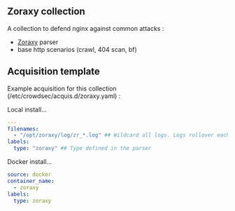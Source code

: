 ## Zoraxy collection

A collection to defend nginx against common attacks :
 - [Zoraxy](https://github.com/tobychui/zoraxy) parser
 - base http scenarios (crawl, 404 scan, bf)

## Acquisition template

Example acquisition for this collection (/etc/crowdsec/acquis.d/zoraxy.yaml) :

Local install...
```yaml
---
filenames:
  - "/opt/zoraxy/log/zr_*.log" ## Wildcard all logs. Logs rollover each month.
labels:
  type: "zoraxy" ## Type defined in the parser
```

Docker install...
```yaml
source: docker
container_name:
  - zoraxy
labels:
  type: zoraxy
```

